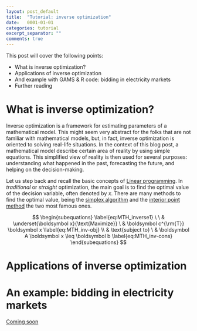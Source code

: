 ```yaml
---
layout: post_default
title:  "Tutorial: inverse optimization"
date:   0001-01-01
categories: tutorial
excerpt_separator: ""
comments: true
---
```



This post will cover the following points:

+ What is inverse optimization?
+ Applications of inverse optimization
+ And example with GAMS & R code: bidding in electricity markets
+ Further reading


# What is inverse optimization?

Inverse optimization is a framework for estimating parameters of a mathematical model. This might seem very abstract for the folks that are not familiar with mathematical models, but, in fact, inverse optimization is oriented to solving real-life situations. In the context of this blog post, a mathematical model describe certain area of reality by using simple equations. This simplified view of reality is then used for several purposes: understanding what happened in the past, forecasting the future, and helping on the decision-making.


Let us step back and recall the basic concepts of [Linear programming](https://en.wikipedia.org/wiki/Linear_programming). In _traditional_ or _straight_ optimization, the main goal is to find the optimal value of the decision variable, often denoted by _x_. There are many methods to find the optimal value, being the [simplex algorithm](https://en.wikipedia.org/wiki/Simplex_algorithm) and the [interior point method](https://en.wikipedia.org/wiki/Interior_point_method) the two most famous ones.

$$
\begin{subequations} \label{eq:MTH_inverse1}
 \ \  & \underset{\boldsymbol x}{\text{Maximize}} \  & \boldsymbol c^{\rm{T}}  \boldsymbol x \label{eq:MTH_inv-obj}
\\
 & \text{subject to} \    & \boldsymbol A \boldsymbol x \leq \boldsymbol b \label{eq:MTH_inv-cons}
\end{subequations}
$$




# Applications of inverse optimization



# An example: bidding in electricity markets

[Coming soon](https://www.researchgate.net/publication/317645589_Inverse_Optimization_and_Forecasting_Techniques_Applied_to_Decision-making_in_Electricity_Markets?channel=doi&linkId=59464faaaca2722db4a5dd2a&showFulltext=true)

